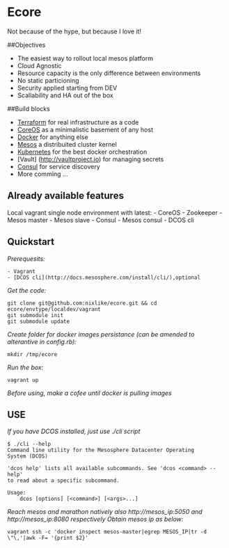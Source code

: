 # Ecore
Not because of the hype, but because I love it!

##Objectives

* The easiest way to rollout local mesos platform
* Cloud Agnostic
* Resource capacity is the only difference between environments
* No static particioning 
* Security applied starting from DEV
* Scallability and HA out of the box

##Build blocks

* [Terraform](https://terraform.io) for real infrastructure as a code
* [CoreOS](https://coreos.com) as a minimalistic basement of any host
* [Docker](https://www.docker.com) for anything else
* [Mesos](http://mesos.apache.org) a distribuited cluster kernel
* [Kubernetes](http://kubernetes.io) for the best docker orchestration
* [Vault] (http://vaultproject.io) for managing secrets
* [Consul](http://consul.io) for service discovery 
* More comming ...

## Already available features

Local vagrant single node environment with latest:
	- CoreOS
	- Zookeeper
	- Mesos master 
	- Mesos slave
	- Consul
	- Mesos consul
	- DCOS cli

## Quickstart 

*Prerequesits:*

```
- Vagrant 
- [DCOS cli](http://docs.mesosphere.com/install/cli/),optional
```

*Get the code:*

```
git clone git@github.com:nixlike/ecore.git && cd ecore/envtype/localdev/vagrant
git submodule init 
git submodule update
```

*Create folder for docker images persistance (can be amended to alterantive in config.rb):*

```
mkdir /tmp/ecore 
```

*Run the box:*

```
vagrant up
```

*Before using, make a cofee until docker is pulling images*

## USE

*If you have DCOS installed, just use ./cli script*

```
$ ./cli --help
Command line utility for the Mesosphere Datacenter Operating
System (DCOS)

'dcos help' lists all available subcommands. See 'dcos <command> --help'
to read about a specific subcommand.

Usage:
    dcos [options] [<command>] [<args>...]
```

*Reach mesos and marathon natively also http://mesos_ip:5050 and http://mesos_ip:8080 respectively*
*Obtain mesos ip as below:*

```
vagrant ssh -c 'docker inspect mesos-master|egrep MESOS_IP|tr -d \"\,'|awk -F= '{print $2}'
```
